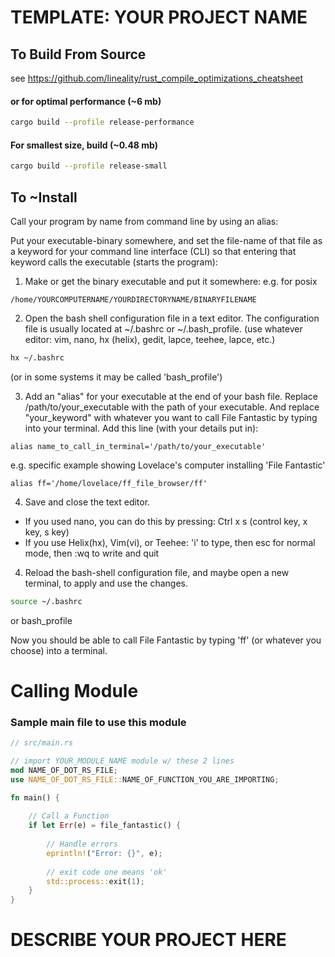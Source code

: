 # TEMPLATE: YOUR PROJECT NAME



## To Build From Source
see https://github.com/lineality/rust_compile_optimizations_cheatsheet
#### or for optimal performance (~6 mb)
```bash
cargo build --profile release-performance
```
#### For smallest size, build (~0.48 mb)
```bash
cargo build --profile release-small 
```


## To ~Install
Call your program by name from command line by using an alias:

Put your executable-binary somewhere, and set the file-name of that file
as a keyword for your command line interface (CLI) 
so that entering that keyword calls the executable (starts the program):

1. Make or get the binary executable and put it somewhere: e.g. for posix
```path
/home/YOURCOMPUTERNAME/YOURDIRECTORYNAME/BINARYFILENAME
```
2. Open the bash shell configuration file in a text editor. The configuration file is usually located at ~/.bashrc or ~/.bash_profile. (use whatever editor: vim, nano, hx (helix), gedit, lapce, teehee, lapce, etc.)
```bash
hx ~/.bashrc
```
(or in some systems it may be called 'bash_profile')

3. Add an "alias" for your executable at the end of your bash file. Replace /path/to/your_executable with the path of your executable. And replace "your_keyword" with whatever you want to call File Fantastic by typing into your terminal. Add this line (with your details put in):
```text
alias name_to_call_in_terminal='/path/to/your_executable'
```
e.g. specific example showing Lovelace's computer installing 'File Fantastic'
```text
alias ff='/home/lovelace/ff_file_browser/ff'
```

4. Save and close the text editor. 
- If you used nano, you can do this by pressing: Ctrl x s (control key, x key, s key)
- If you use Helix(hx), Vim(vi), or Teehee: 'i' to type, then esc for normal mode, then :wq to write and quit

4. Reload the bash-shell configuration file, and maybe open a new terminal, to apply and use the changes.
```bash
source ~/.bashrc
```
or bash_profile

Now you should be able to call File Fantastic by typing 'ff' (or whatever you choose) into a terminal.

# Calling Module
### Sample main file to use this module
```rust
// src/main.rs

// import YOUR_MODULE_NAME module w/ these 2 lines
mod NAME_OF_DOT_RS_FILE;
use NAME_OF_DOT_RS_FILE::NAME_OF_FUNCTION_YOU_ARE_IMPORTING;

fn main() {
    
    // Call a Function
    if let Err(e) = file_fantastic() {
        
        // Handle errors
        eprintln!("Error: {}", e);
        
        // exit code one means 'ok'
        std::process::exit(1);
    }
}

```


# DESCRIBE YOUR PROJECT HERE


